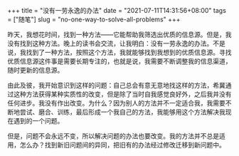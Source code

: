 +++
title = "没有一劳永逸的办法"
date = "2021-07-11T14:31:56+08:00"
tags = ["随笔"]
slug = "no-one-way-to-solve-all-problems"
+++

昨天，我想花时间，找到一种方法——它能帮助我筛选出优质的信息源。但是，我没有找到这种方法。晚上的读书会交流，让我明白：没有一劳永逸的办法。不是说，我找到了一种方法，按照这个方法，我就能够找到我想到的优质信息源。寻找优质信息源这件事是需要长期专注的，也就是说，我需要不断调整我的信息渠道，随时更新的信息源。

由此及彼，我开始意识到这样的问题：自己总会有意无意地找这样的方法，希冀通过这种方法获得某种实质性的改变，但是除了当时自我感觉良好外，之后我并没有任何进步。我没有作出改变。为什么？因为别人的方法并不一定适合我，我需要不断地尝试、磨合、训练，最后形成一个我自己的方法，我能够用这个方法解决我现在遇到的一个问题。

但是，问题不会永远不变，所以解决问题的办法也要改变。我的方法并不总是适用，怎么办？找到新旧问题间的异同，把旧有的办法经过修改迁移到新问题中。
